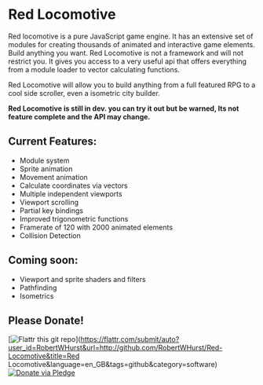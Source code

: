 Red Locomotive
==============

Red locomotive is a pure JavaScript game engine. It has an extensive set of modules for creating thousands of animated
and interactive game elements. Build anything you want. Red Locomotive is not a framework and will not restrict you.
It gives you access to a very useful api that offers everything from a module loader to vector calculating functions.

Red Locomotive will allow you to build anything from a full featured RPG to a cool side scroller, even a isometric city
builder.

**Red Locomotive is still in dev. you can try it out but be warned, Its not feature complete and the API may change.**

Current Features:
-----------------
- Module system
- Sprite animation
- Movement animation
- Calculate coordinates via vectors
- Multiple independent viewports
- Viewport scrolling
- Partial key bindings
- Improved trigonometric functions
- Framerate of 120 with 2000 animated elements
- Collision Detection

Coming soon:
------------
- Viewport and sprite shaders and filters
- Pathfinding
- Isometrics

Please Donate!
--------------
[![Flattr this git repo](http://api.flattr.com/button/flattr-badge-large.png)](https://flattr.com/submit/auto?user_id=RobertWHurst&url=http://github.com/RobertWHurst/Red-Locomotive&title=Red Locomotive&language=en_GB&tags=github&category=software)
[![Donate via Pledge](http://www.pledgie.com/campaigns/15906.png?skin_name=chrome)](http://www.pledgie.com/campaigns/15906)

